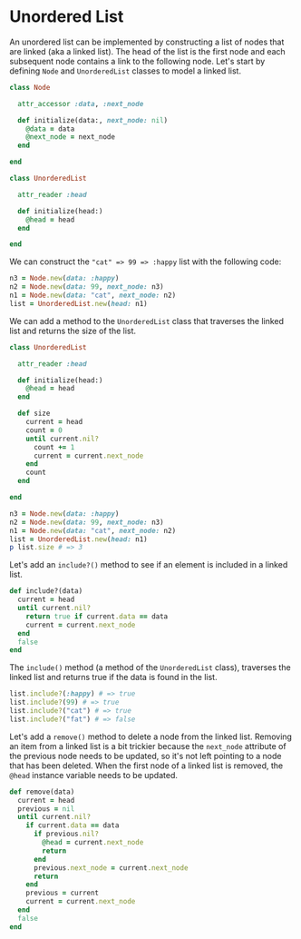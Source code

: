 # Unordered List

An unordered list can be implemented by constructing a list of nodes that are linked (aka a linked list).  The head of the list is the first node and each subsequent node contains a link to the following node.  Let's start by defining `Node` and `UnorderedList` classes to model a linked list.

```ruby
class Node

  attr_accessor :data, :next_node

  def initialize(data:, next_node: nil)
    @data = data
    @next_node = next_node
  end

end

class UnorderedList

  attr_reader :head

  def initialize(head:)
    @head = head
  end

end
```

We can construct the `"cat" => 99 => :happy` list with the following code:

```ruby
n3 = Node.new(data: :happy)
n2 = Node.new(data: 99, next_node: n3)
n1 = Node.new(data: "cat", next_node: n2)
list = UnorderedList.new(head: n1)
```

We can add a method to the `UnorderedList` class that traverses the linked list and returns the size of the list.

```ruby
class UnorderedList

  attr_reader :head

  def initialize(head:)
    @head = head
  end

  def size
    current = head
    count = 0
    until current.nil?
      count += 1
      current = current.next_node
    end
    count
  end

end

n3 = Node.new(data: :happy)
n2 = Node.new(data: 99, next_node: n3)
n1 = Node.new(data: "cat", next_node: n2)
list = UnorderedList.new(head: n1)
p list.size # => 3
```

Let's add an `include?()` method to see if an element is included in a linked list.

```ruby
def include?(data)
  current = head
  until current.nil?
    return true if current.data == data
    current = current.next_node
  end
  false
end
```

The `include()` method (a method of the `UnorderedList` class), traverses the linked list and returns true if the data is found in the list.

```ruby
list.include?(:happy) # => true
list.include?(99) # => true
list.include?("cat") # => true
list.include?("fat") # => false
```

Let's add a `remove()` method to delete a node from the linked list.  Removing an item from a linked list is a bit trickier because the `next_node` attribute of the previous node needs to be updated, so it's not left pointing to a node that has been deleted.  When the first node of a linked list is removed, the `@head` instance variable needs to be updated.

```ruby
def remove(data)
  current = head
  previous = nil
  until current.nil?
    if current.data == data
      if previous.nil?
        @head = current.next_node
        return
      end
      previous.next_node = current.next_node
      return
    end
    previous = current
    current = current.next_node
  end
  false
end
```

